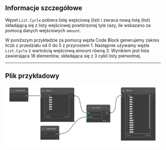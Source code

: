 ## Informacje szczegółowe
Węzeł `List.Cycle` pobiera listę wejściową (list) i zwraca nową listę (list) składającą się z listy wejściowej powtórzonej tyle razy, ile wskazano za pomocą danych wejściowych `amount`.

W poniższym przykładzie za pomocą węzła Code Block generujemy zakres liczb z przedziału od 0 do 5 z przyrostem 1. Następnie używamy węzła `List.Cycle` z wartością wejściową amount równą 3. Wynikiem jest lista zawierająca 18 elementów, składająca się z 3 cykli listy pierwotnej.
___
## Plik przykładowy

![List.Cycle](./DSCore.List.Cycle_img.jpg)
